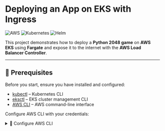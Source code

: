 # Deploying an App on EKS with Ingress

![AWS](https://img.shields.io/badge/AWS-EKS-orange) ![Kubernetes](https://img.shields.io/badge/Kubernetes-blue) ![Helm](https://img.shields.io/badge/Helm-3.0-blue)

This project demonstrates how to deploy a **Python 2048 game** on **AWS EKS** using **Fargate** and expose it to the internet with the **AWS Load Balancer Controller**.

---

## 📌 Prerequisites

Before you start, ensure you have installed and configured:

- [kubectl](https://kubernetes.io/docs/tasks/tools/install-kubectl/) – Kubernetes CLI
- [eksctl](https://eksctl.io/) – EKS cluster management CLI
- [AWS CLI](https://docs.aws.amazon.com/cli/) – AWS command-line interface

Configure AWS CLI with your credentials:

<details>
<summary>🔧 Configure AWS CLI</summary>

```bash
aws configure
🛠️ Setup Steps
1️⃣ Create an EKS Cluster

Command
basheksctl create cluster --name demo-cluster --region us-east-1 --fargate

2️⃣ Update kubeconfig

Command
bashaws eks update-kubeconfig --name demo-cluster --region us-east-1

3️⃣ Deploy the 2048 Sample App

Command
bashkubectl apply -f https://raw.githubusercontent.com/kubernetes-sigs/aws-load-balancer-controller/v2.5.4/docs/examples/2048/2048_full.yaml

4️⃣ Enable IAM OIDC Provider
